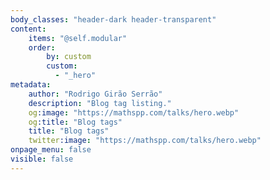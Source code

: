 ```yaml
---
body_classes: "header-dark header-transparent"
content:
    items: "@self.modular"
    order:
        by: custom
        custom:
          - "_hero"
metadata:
    author: "Rodrigo Girão Serrão"
    description: "Blog tag listing."
    og:image: "https://mathspp.com/talks/hero.webp"
    og:title: "Blog tags"
    title: "Blog tags"
    twitter:image: "https://mathspp.com/talks/hero.webp"
onpage_menu: false
visible: false
---
```

